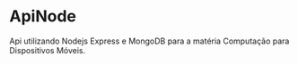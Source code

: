 # ApiNode
Api utilizando Nodejs Express e MongoDB para a matéria Computação para Dispositivos Móveis.
